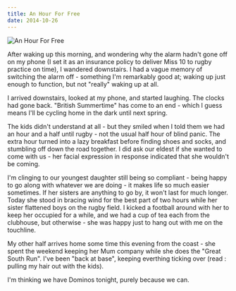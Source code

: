 ```yaml
---
title: An Hour For Free
date: 2014-10-26
---
```


![An Hour For Free](https://source.unsplash.com/0gkw_9fy0eQ/1600x900)

After waking up this morning, and wondering why the alarm hadn't gone off on my phone (I set it as an insurance policy to deliver Miss 10 to rugby practice on time), I wandered downstairs. I had a vague memory of switching the alarm off - something I'm remarkably good at; waking up just enough to function, but not "really" waking up at all.

I arrived downstairs, looked at my phone, and started laughing. The clocks had gone back. "British Summertime" has come to an end - which I guess means I'll be cycling home in the dark until next spring.

The kids didn't understand at all - but they smiled when I told them we had an hour and a half until rugby - not the usual half hour of blind panic. The extra hour turned into a lazy breakfast before finding shoes and socks, and stumbling off down the road together. I did ask our eldest if she wanted to come with us - her facial expression in response indicated that she wouldn't be coming.

I'm clinging to our youngest daughter still being so compliant - being happy to go along with whatever we are doing - it makes life so much easier sometimes. If her sisters are anything to go by, it won't last for much longer. Today she stood in bracing wind for the best part of two hours while her sister flattened boys on the rugby field. I kicked a football around with her to keep her occupied for a while, and we had a cup of tea each from the clubhouse, but otherwise - she was happy just to hang out with me on the touchline.

My other half arrives home some time this evening from the coast - she spent the weekend keeping her Mum company while she does the "Great South Run". I've been "back at base", keeping everthing ticking over (read : pulling my hair out with the kids).

I'm thinking we have Dominos tonight, purely because we can.